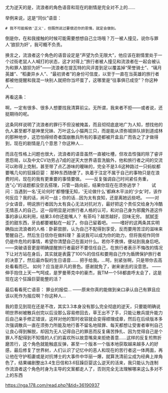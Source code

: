 尤为逆天的是，流浪者的角色语音和现在的剧情是完全对不上的……

举例来说，这是“同伙”语音：
```
# 我不可能皈依'正义'，但既然说过要偿还你的恩情，就定会做到。
```
倒是你，在和我接触的时候可能需要想想自己立场哦？万一被人撞见，说你与罪人'狼狈为奸'，我可概不负责。

换言之，流浪者这个角色的语音设定是“声望为负无限大”，他应该在剧情里处于一个过街老鼠人人喊打的状态，这才对得上“旅行者被人撞见和流浪者在一起会被认为和罪人狼狈为奸”——流浪者在提瓦特的风评差到足以覆盖掉“荣誉骑士”、“璃月英雄”、“稻妻异乡人”、“最初贤者”的身份可信度，以至于一直在当英雄的旅行者都被他提醒和我混一块别人就把你当坏蛋了，这哪里是“往事俱已成空”？你这种人…

再看这条：

啊，一定有很多、很多人想要找我清算前尘。无所谓，我来者不拒——或者说，还挺期待的呢。

这条同样说明了流浪者的罪行不但没被掩盖，而且彻彻底底地广为人知，想找他的仇人甚至都不是神里兄妹、万叶这么小猫两三只，而是能从须弥城排队排到道成林的那种地步，这恐怕得倾奇者国崩散兵所有的事迹都被开盒且广而告之了才做得到，现在的剧情是几个意思？你这种人…

而且在性格上问题也很大，流浪者的语音虽然一直被吐槽，但攻击性强的除了睿评恩怨局，以及中文CV功劳占7成的逆天大世界语音洗脑外，他和旅行者之间的交流可以称得上克制，甚至带了点乙游味的暧昧的，完全不是3.6这种路过一只蚂蚁都要嘴几句的狂躁巨婴：
那种东西随便了。执着于注定不属于自己的事物只是在浪费时间，现在的我有更重要的事情要做。
——反复强调自己时间紧任务重，连“心”的话题都没空去搭理，只管一路向前，结果你现在在须弥逃学？
  
试问：当遇到一名'无论何时'都懵懂无知，'无论做什么'都麻木平淡的'少女'时，该作何反应？我的话，尚可一战；你的话…因为太有良知，还是离她远些吧。
——对少女语音，明说旅行者因为太有良心无法对抗对方，最好把这个责任交给身为冷酷无情恶人的自己，这一段明显是对旅行者人格的认可，和对自己身为邪魔外道这件事的承认和利用，结果3.6你还能嘴人？
有茶吗？越苦越好，回味无穷。
腻腻歪歪的甜东西，牙齿都要被黏在一起了。你自己留着吧。
——嗜好的这两条其实明确指出流浪者的人格：卧薪尝胆，认为自己不配得到享受，反而要用苦涩的滋味来警醒自己，然后生日信你在做料理？
虽说我可以成为你的助力，但将我视作同伴仍是件危险的事情，希望你清楚自己在面对什么。若你不畏惧，便站到我身后吧。
——突破语音更是明确提醒旅行者最好不要信任自己，在旅行者表示不悔改的情况下让对方站在身后，其实就是表露了100%的信任和要用自己作为盾牌保护旅行者的决意了，然后最炸裂的生日语音……
把手给我。…呵，别紧张啊，只是带你去高处看看而已。
如何？应当是非凡的景色。感谢就免了，谢来谢去的没意思。
——伸手抱住上天一气呵成，是罗曼蒂克中的豪杰，我TM一个58都直呼太会了，这是现在这个狂躁巨婴能整的活？

最后看看死亡语音：
罪业的报偿…
——原来你真的能做到亲口承认自己有罪且应该以死作为报应啊？你这种人…

我的意见到现在还是不改，其实3.3本身没有那么完全彻底的逆天，只要能明确说明世界树被散兵创完以后没那么容易修回去，草王出不了手，只能让散兵提升能力后自己亲手修正错误，这样对他的暂时收容就会变得顺理成章，然后在后续版本多次强调散兵一直在须弥力所能及地行善不留名地赎罪、每天都想让受害者审判自己让良心得到解脱，却因为无人记得自己的罪恶而反复痛苦挣扎、因为觉得自己是个罪人不配得到不知情的人们的喜欢所以故意嘴臭来拒绝善意……这样的反复煎熬折磨苦行，这个角色就能触底反弹，甚至一个版本一个版本地获取越来越多人的好感，最后修复了世界树，人们认识了记忆中的恶人和现在的苦行者这一体两面，再让他在守护稻妻或是对抗博士的大事件中华丽一爆，就算洗清前尘成为经典上岸角色了，结果编剧整出3.4生日信和3.6狂躁巨婴这么逆天的活来，我只能认为连制作流浪者这个角色时身为主导的文案都走人了，否则完全无法理解哪来这么多对不上的东西

https://nga.178.com/read.php?&tid=36190937
